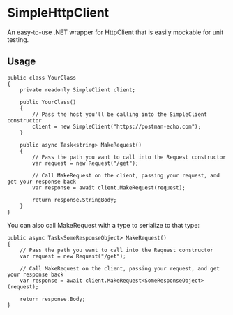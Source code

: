 # SimpleHttpClient
An easy-to-use .NET wrapper for HttpClient that is easily mockable for unit testing.

## Usage
    public class YourClass
    {
        private readonly SimpleClient client;

        public YourClass()
        {
            // Pass the host you'll be calling into the SimpleClient constructor
            client = new SimpleClient("https://postman-echo.com");
        }

        public async Task<string> MakeRequest()
        {
            // Pass the path you want to call into the Request constructor
            var request = new Request("/get");

            // Call MakeRequest on the client, passing your request, and get your response back
            var response = await client.MakeRequest(request);
            
            return response.StringBody;
        }
    }

You can also call MakeRequest with a type to serialize to that type:

    public async Task<SomeResponseObject> MakeRequest()
    {
        // Pass the path you want to call into the Request constructor
        var request = new Request("/get");

        // Call MakeRequest on the client, passing your request, and get your response back
        var response = await client.MakeRequest<SomeResponseObject>(request);

        return response.Body;
    }
